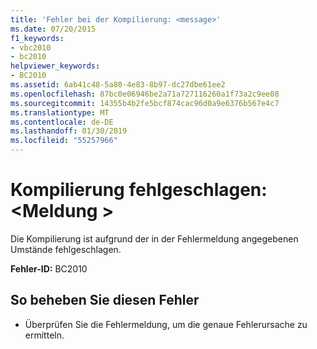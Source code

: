 ```yaml
---
title: 'Fehler bei der Kompilierung: <message>'
ms.date: 07/20/2015
f1_keywords:
- vbc2010
- bc2010
helpviewer_keywords:
- BC2010
ms.assetid: 6ab41c48-5a80-4e83-8b97-dc27dbe61ee2
ms.openlocfilehash: 87bc0e06946be2a71a727116260a1f73a2c9ee08
ms.sourcegitcommit: 14355b4b2fe5bcf874cac96d0a9e6376b567e4c7
ms.translationtype: MT
ms.contentlocale: de-DE
ms.lasthandoff: 01/30/2019
ms.locfileid: "55257966"
---
```

# <a name="compilation-failed-message"></a>Kompilierung fehlgeschlagen: \<Meldung >
Die Kompilierung ist aufgrund der in der Fehlermeldung angegebenen Umstände fehlgeschlagen.  
  
 **Fehler-ID:** BC2010  
  
## <a name="to-correct-this-error"></a>So beheben Sie diesen Fehler  
  
-   Überprüfen Sie die Fehlermeldung, um die genaue Fehlerursache zu ermitteln.  
  
 
